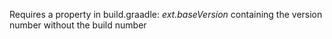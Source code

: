 Requires a property in build.graadle: *ext.baseVersion* containing the version number without the build number